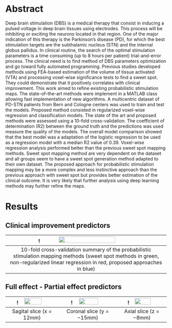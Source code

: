 # Abstract

Deep brain stimulation (DBS) is a medical therapy that consist in inducing a pulsed voltage in deep brain tissues using electrodes. This process will be inhibiting or exciting the neurons located in that region. One of the major indication of this therapy is the Parkinson’s disease (PD), for which the best stimulation targets are the subthalamic nucleus (STN) and the internal globus pallidus. In clinical routine, the search of the optimal stimulation parameters is a time consuming (up to 8 hours per patient) trial-and-error process. The clinical need is to find method of DBS parameters optimization and go toward fully automated programming.
Previous studies developed methods using FEA-based estimation of the volume of tissue activated (VTA) and processing voxel-wise significance tests to find a sweet spot. They could demonstrate that it positively correlates with clinical improvement. This work aimed to refine existing probabilistic stimulation maps.
The state-of-the-art methods were implement in a MATLAB class allowing fast implementation of new algorithms. A multicentric dataset of PD-STN patients from Bern and Cologne centers was used to train and test the models. Proposed method consisted in regularized voxel-wise regression and classification models. The state of the art and proposed methods were assessed using a 10-fold cross-validation. The coefficient of determination (R2) between the ground truth and the predictions was used measure the quality of the models. 
The overall model comparison showed that the best model was a adaptation of the logistic regression to be used as a regression model with a median R2 value of 0.39. Voxel-wise regression analysis performed better than the previous sweet spot mapping methods. 
Sweet spot mapping method are very dependent on the dataset and all groups seem to have a sweet spot generation method adapted to their own dataset. The proposed approach for probabilistic stimulation mapping may be a more complex and less instinctive approach than the previous approach with sweet spot but provides better estimation of the clinical outcome. It is very likely that further analysis using deep learning methods may further refine the maps. 

# Results
## Clinical improvement predictors

| !<img src="https://github.com/QuentinSav/probabilistic-stimulation-maps/assets/61971430/a2fc89f0-f6b6-4634-b588-a2e043fc5982"  width="60%" height="60%">|
|:---:|
|10-fold cross-validation summary of the probabilistic stimulation mapping methods (sweet spot methods in green, non-regularized linear regression in red, proposed approaches in blue)|

## Full effect - Partial effect predictors

| !<img src="https://github.com/QuentinSav/probabilistic-stimulation-maps/assets/61971430/219c985c-195a-48b9-a897-4189ea0486d1"  width="60%" height="60%"> | !<img src="https://github.com/QuentinSav/probabilistic-stimulation-maps/assets/61971430/9ed556ce-47b2-4b9d-9338-4195c4d3d7d6"  width="60%" height="60%"> | !<img src="https://github.com/QuentinSav/probabilistic-stimulation-maps/assets/61971430/4995ba85-0c42-4794-bd49-b8e6d91a4abc"  width="60%" height="60%"> |
|:---:|:---:|:---:|
|Sagital slice (x = 12mm)|Coronal slice (y = −15mm)|Axial slice (z = −8mm)|

